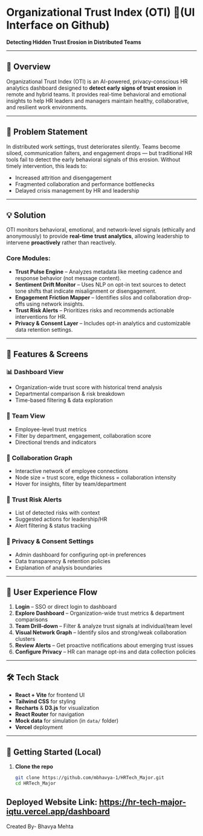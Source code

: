 # Organizational Trust Index (OTI) 🧭(UI Interface on Github)

**Detecting Hidden Trust Erosion in Distributed Teams**

---

## 🚀 Overview

Organizational Trust Index (OTI) is an AI-powered, privacy-conscious HR analytics dashboard designed to **detect early signs of trust erosion** in remote and hybrid teams. It provides real-time behavioral and emotional insights to help HR leaders and managers maintain healthy, collaborative, and resilient work environments.

---

## 🎯 Problem Statement

In distributed work settings, trust deteriorates silently. Teams become siloed, communication falters, and engagement drops — but traditional HR tools fail to detect the early behavioral signals of this erosion. Without timely intervention, this leads to:

- Increased attrition and disengagement
- Fragmented collaboration and performance bottlenecks
- Delayed crisis management by HR and leadership

---

## 💡 Solution

OTI monitors behavioral, emotional, and network-level signals (ethically and anonymously) to provide **real-time trust analytics**, allowing leadership to intervene **proactively** rather than reactively.

### Core Modules:

- **Trust Pulse Engine** – Analyzes metadata like meeting cadence and response behavior (not message content).
- **Sentiment Drift Monitor** – Uses NLP on opt-in text sources to detect tone shifts that indicate misalignment or disengagement.
- **Engagement Friction Mapper** – Identifies silos and collaboration drop-offs using network insights.
- **Trust Risk Alerts** – Prioritizes risks and recommends actionable interventions for HR.
- **Privacy & Consent Layer** – Includes opt-in analytics and customizable data retention settings.

---

## 🧪 Features & Screens

### 📊 **Dashboard View**
- Organization-wide trust score with historical trend analysis
- Departmental comparison & risk breakdown
- Time-based filtering & data exploration

### 👥 **Team View**
- Employee-level trust metrics
- Filter by department, engagement, collaboration score
- Directional trends and indicators

### 🧠 **Collaboration Graph**
- Interactive network of employee connections
- Node size = trust score, edge thickness = collaboration intensity
- Hover for insights, filter by team/department

### 🚨 **Trust Risk Alerts**
- List of detected risks with context
- Suggested actions for leadership/HR
- Alert filtering & status tracking

### 🔐 **Privacy & Consent Settings**
- Admin dashboard for configuring opt-in preferences
- Data transparency & retention policies
- Explanation of analysis boundaries

---

## 🧭 User Experience Flow

1. **Login** – SSO or direct login to dashboard
2. **Explore Dashboard** – Organization-wide trust metrics & department comparisons
3. **Team Drill-down** – Filter & analyze trust signals at individual/team level
4. **Visual Network Graph** – Identify silos and strong/weak collaboration clusters
5. **Review Alerts** – Get proactive notifications about emerging trust issues
6. **Configure Privacy** – HR can manage opt-ins and data collection policies

---

## 🛠️ Tech Stack

- **React + Vite** for frontend UI
- **Tailwind CSS** for styling
- **Recharts** & **D3.js** for visualization
- **React Router** for navigation
- **Mock data** for simulation (in `data/` folder)
- **Vercel** deployment

---

## 🧪 Getting Started (Local)

1. **Clone the repo**
   ```bash
   git clone https://github.com/mbhavya-1/HRTech_Major.git
   cd HRTech_Major

## Deployed Website Link: https://hr-tech-major-iqtu.vercel.app/dashboard
Created By- Bhavya Mehta
